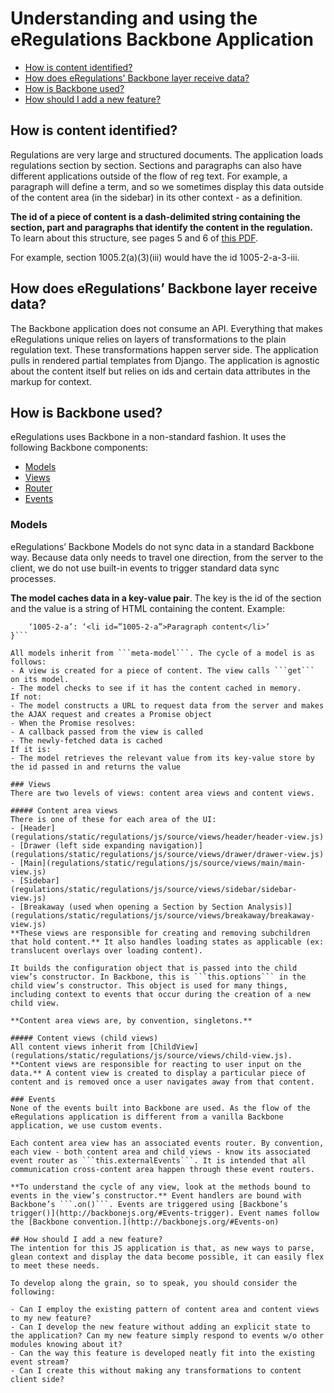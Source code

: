 # Understanding and using the eRegulations Backbone Application

- [How is content identified?](#how-is-content-identified)
- [How does eRegulations' Backbone layer receive data?](#how-does-eregulations-backbone-layer-receive-data)
- [How is Backbone used?](#how-is-backbone-used)
- [How should I add a new feature?](#how-should-i-add-a-new-feature)

## How is content identified?
Regulations are very large and structured documents. The application loads regulations section by section. Sections and paragraphs can also have different applications outside of the flow of reg text. For example, a paragraph will define a term, and so we sometimes display this data outside of the content area (in the sidebar) in its other context - as a definition.

**The id of a piece of content is a dash-delimited string containing the section, part and paragraphs that identify the content in the regulation.** To learn about this structure, see pages 5 and 6 of [this PDF](http://www.archives.gov/federal-register/tutorial/tutorial_060.pdf).

For example, section 1005.2(a)(3)(iii) would have the id 1005-2-a-3-iii.

## How does eRegulations’ Backbone layer receive data?
The Backbone application does not consume an API. Everything that makes eRegulations unique relies on layers of transformations to the plain regulation text. These transformations happen server side. The application pulls in rendered partial templates from Django. The application is agnostic about the content itself but relies on ids and certain data attributes in the markup for context.

## How is Backbone used?
eRegulations uses Backbone in a non-standard fashion. It uses the following Backbone components:
- [Models](http://backbonejs.org/#Model)
- [Views](http://backbonejs.org/#View)
- [Router](http://backbonejs.org/#Router)
- [Events](http://backbonejs.org/#Events)

### Models
eRegulations’ Backbone Models do not sync data in a standard Backbone way. Because data only needs to travel one direction, from the server to the client, we do not use built-in events to trigger standard data sync processes. 

**The model caches data in a key-value pair**. The key is the id of the section and the value is a string of HTML containing the content. Example:

```{
    ‘1005-2-a’: ‘<li id=”1005-2-a”>Paragraph content</li>’
}```

All models inherit from ```meta-model```. The cycle of a model is as follows:
- A view is created for a piece of content. The view calls ```get``` on its model.
- The model checks to see if it has the content cached in memory.
If not:
- The model constructs a URL to request data from the server and makes the AJAX request and creates a Promise object
- When the Promise resolves:
- A callback passed from the view is called
- The newly-fetched data is cached
If it is:
- The model retrieves the relevant value from its key-value store by the id passed in and returns the value

### Views
There are two levels of views: content area views and content views. 

##### Content area views
There is one of these for each area of the UI:
- [Header](regulations/static/regulations/js/source/views/header/header-view.js)
- [Drawer (left side expanding navigation)](regulations/static/regulations/js/source/views/drawer/drawer-view.js)
- [Main](regulations/static/regulations/js/source/views/main/main-view.js)
- [Sidebar](regulations/static/regulations/js/source/views/sidebar/sidebar-view.js)
- [Breakaway (used when opening a Section by Section Analysis)](regulations/static/regulations/js/source/views/breakaway/breakaway-view.js)
**These views are responsible for creating and removing subchildren that hold content.** It also handles loading states as applicable (ex: translucent overlays over loading content). 

It builds the configuration object that is passed into the child view’s constructor. In Backbone, this is ```this.options``` in the child view’s constructor. This object is used for many things, including context to events that occur during the creation of a new child view.

**Content area views are, by convention, singletons.**

##### Content views (child views)
All content views inherit from [ChildView](regulations/static/regulations/js/source/views/child-view.js). **Content views are responsible for reacting to user input on the data.** A content view is created to display a particular piece of content and is removed once a user navigates away from that content.

### Events
None of the events built into Backbone are used. As the flow of the eRegulations application is different from a vanilla Backbone application, we use custom events.

Each content area view has an associated events router. By convention, each view - both content area and child views - know its associated event router as ```this.externalEvents```. It is intended that all communication cross-content area happen through these event routers.

**To understand the cycle of any view, look at the methods bound to events in the view’s constructor.** Event handlers are bound with Backbone’s ```.on()```. Events are triggered using [Backbone’s trigger()](http://backbonejs.org/#Events-trigger). Event names follow the [Backbone convention.](http://backbonejs.org/#Events-on)

## How should I add a new feature?
The intention for this JS application is that, as new ways to parse, glean context and display the data become possible, it can easily flex to meet these needs.

To develop along the grain, so to speak, you should consider the following:

- Can I employ the existing pattern of content area and content views to my new feature?
- Can I develop the new feature without adding an explicit state to the application? Can my new feature simply respond to events w/o other modules knowing about it?
- Can the way this feature is developed neatly fit into the existing event stream?
- Can I create this without making any transformations to content client side?
